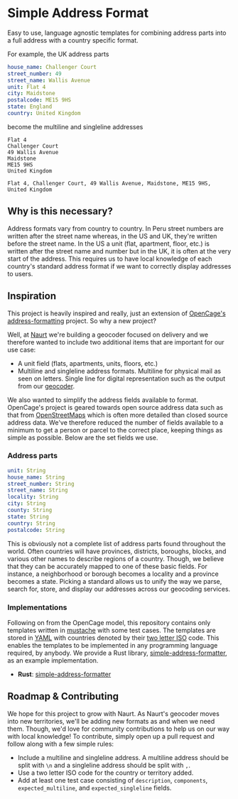 # Simple Address Format

Easy to use, language agnostic templates for combining address parts into a full address with a country specific format.

For example, the UK address parts

```yaml
house_name: Challenger Court
street_number: 49
street_name: Wallis Avenue
unit: Flat 4
city: Maidstone
postalcode: ME15 9HS
state: England
country: United Kingdom
```

become the multiline and singleline addresses

```
Flat 4
Challenger Court
49 Wallis Avenue
Maidstone
ME15 9HS
United Kingdom

Flat 4, Challenger Court, 49 Wallis Avenue, Maidstone, ME15 9HS, United Kingdom
```

## Why is this necessary?

Address formats vary from country to country. In Peru street numbers are written after the street name whereas, in the US and UK, they're written before the street name. In the US a unit (flat, apartment, floor, etc.) is written after
the street name and number but in the UK, it is often at the very start of the address. This requires us to have local knowledge of each country's standard address format if we want to correctly display addresses to users.

## Inspiration

This project is heavily inspired and really, just an extension of [OpenCage's address-formatting](https://github.com/OpenCageData/address-formatting) project. So why a new project?

Well, at [Naurt](https://www.naurt.com) we're building a geocoder focused on delivery and we therefore wanted to include two additional items that are important for our use case:

- A unit field (flats, apartments, units, floors, etc.)
- Multiline and singleline address formats. Multiline for physical mail as seen on letters. Single line for digital representation such as the output from our [geocoder](https://docs.naurt.com).

We also wanted to simplify the address fields available to format. OpenCage's project is geared towards open source address data such as that from [OpenStreetMaps](https://www.openstreetmap.org/) which is often more detailed than closed source address data. We've therefore
reduced the number of fields available to a minimum to get a person or parcel to the correct place, keeping things as simple as possible. Below are the set fields we use.

### Address parts

```yaml
unit: String
house_name: String
street_number: String
street_name: String
locality: String
city: String
county: String
state: String
country: String
postalcode: String
```

This is obviously not a complete list of address parts found throughout the world. Often countries will have provinces, districts, boroughs, blocks, and various other names to describe regions of a country.
Though, we believe that they can be accurately mapped to one of these basic fields. For instance, a neighborhood or borough becomes a locality and a province becomes a state. Picking a standard allows
us to unify the way we parse, search for, store, and display our addresses across our geocoding services.

### Implementations

Following on from the OpenCage model, this repository contains only templates written in [mustache](https://mustache.github.io/) with some test cases. The templates are stored in [YAML](https://www.redhat.com/en/topics/automation/what-is-yaml) with countries denoted by their [two letter ISO](https://en.wikipedia.org/wiki/ISO_3166-1_alpha-2) code.
This enables the templates to be implemented in any programming language required, by anybody. We provide a Rust library, [simple-address-formatter](https://github.com/Naurt-Ltd-Public/simple-delivery-address-rs), as an example implementation.

- **Rust**: [simple-address-formatter](https://github.com/Naurt-Ltd-Public/simple-delivery-address-rs)

## Roadmap & Contributing

We hope for this project to grow with Naurt. As Naurt's geocoder moves into new territories, we'll be adding new formats as and when we need them. Though, we'd love for community contributions to help us on our way with local knowledge!
To contribute, simply open up a pull request and follow along with a few simple rules:

- Include a multiline and singleline address. A multiline address should be split with `\n` and a singleline address should be split with `,`.
- Use a two letter ISO code for the country or territory added.
- Add at least one test case consisting of `description`, `components`, `expected_multiline`, and `expected_singleline` fields.
